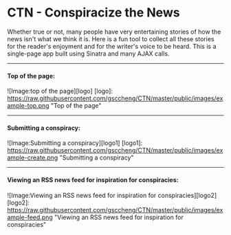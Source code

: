 # CTN - Conspiracize the News
Whether true or not, many people have very entertaining stories of how the news isn't what we think it is. Here is a fun tool to collect all these stories for the reader's enjoyment and for the writer's voice to be heard. This is a single-page app built using Sinatra and many AJAX calls.

---
#### Top of the page:
![Image:top of the page][logo]
[logo]: https://raw.githubusercontent.com/gsccheng/CTN/master/public/images/example-top.png "Top of the page"

---
#### Submitting a conspiracy:
![Image:Submitting a conspiracy][logo1]
[logo1]: https://raw.githubusercontent.com/gsccheng/CTN/master/public/images/example-create.png "Submitting a conspiracy"

---
#### Viewing an RSS news feed for inspiration for conspiracies:
![Image:Viewing an RSS news feed for inspiration for conspiracies][logo2]
[logo2]: https://raw.githubusercontent.com/gsccheng/CTN/master/public/images/example-feed.png "Viewing an RSS news feed for inspiration for conspiracies"